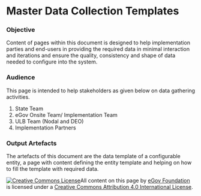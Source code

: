 # Master Data Collection Templates

### Objective

Content of pages within this document is designed to help implementation parties and end-users in providing the required data in minimal interaction and iterations and ensure the quality, consistency and shape of data needed to configure into the system.

### Audience

 This page is intended to help stakeholders as given below on data gathering activities.

1. State Team
2. eGov Onsite Team/ Implementation Team
3. ULB Team \(Nodal and DEO\)
4. Implementation Partners

### Output Artefacts

The artefacts of this document are the data template of a configurable entity, a page with content defining the entity template and helping on how to fill the template with required data. 



 [![Creative Commons License](https://i.creativecommons.org/l/by/4.0/80x15.png)](http://creativecommons.org/licenses/by/4.0/)All content on this page by [eGov Foundation ](https://egov.org.in/)is licensed under a [Creative Commons Attribution 4.0 International License](http://creativecommons.org/licenses/by/4.0/).

